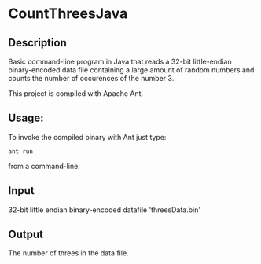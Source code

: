 # CountThreesJava

## Description

Basic command-line program in Java that reads a 32-bit little-endian binary-encoded data file containing a large amount of random numbers and counts the number of occurences of the number 3.

This project is compiled with Apache Ant.


## Usage:

To invoke the compiled binary with Ant just type:
```
ant run
```

from a command-line.

## Input

32-bit little endian binary-encoded datafile 'threesData.bin'

## Output

The number of threes in the data file.


